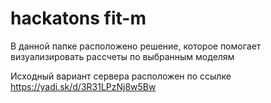 # hackatons fit-m
В данной папке расположено решение, которое помогает визуализировать рассчеты по выбранным моделям

Исходный вариант сервера расположен по ссылке https://yadi.sk/d/3R31LPzNj8w5Bw
